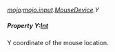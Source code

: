 _[mojo](../../modules/mojo/mojo-module.md):[mojo.input](../../modules/mojo/mojo-input.md).[MouseDevice](../../modules/mojo/mojo-input-mousedevice.md).Y_
##### Property Y:[Int](../../modules/wonkey/wonkey-types-int.md)
Y coordinate of the mouse location.
